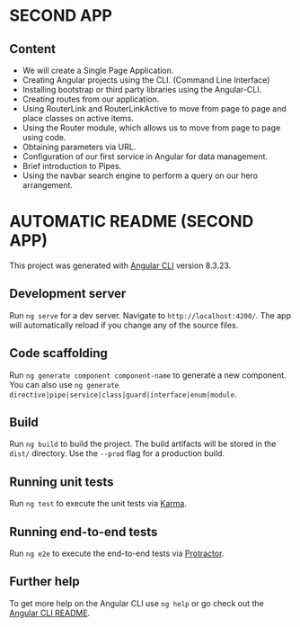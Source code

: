 # SECOND APP
## Content

- We will create a Single Page Application.
- Creating Angular projects using the CLI. (Command Line Interface)
- Installing bootstrap or third party libraries using the Angular-CLI.
- Creating routes from our application.
- Using RouterLink and RouterLinkActive to move from page to page and place classes on active items.
- Using the Router module, which allows us to move from page to page using code.
- Obtaining parameters via URL.
- Configuration of our first service in Angular for data management.
- Brief introduction to Pipes.
- Using the navbar search engine to perform a query on our hero arrangement.


# AUTOMATIC README (SECOND APP)

This project was generated with [Angular CLI](https://github.com/angular/angular-cli) version 8.3.23.

## Development server

Run `ng serve` for a dev server. Navigate to `http://localhost:4200/`. The app will automatically reload if you change any of the source files.

## Code scaffolding

Run `ng generate component component-name` to generate a new component. You can also use `ng generate directive|pipe|service|class|guard|interface|enum|module`.

## Build

Run `ng build` to build the project. The build artifacts will be stored in the `dist/` directory. Use the `--prod` flag for a production build.

## Running unit tests

Run `ng test` to execute the unit tests via [Karma](https://karma-runner.github.io).

## Running end-to-end tests

Run `ng e2e` to execute the end-to-end tests via [Protractor](http://www.protractortest.org/).

## Further help

To get more help on the Angular CLI use `ng help` or go check out the [Angular CLI README](https://github.com/angular/angular-cli/blob/master/README.md).
